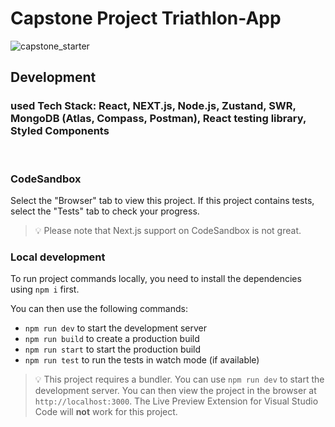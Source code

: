 # Capstone Project Triathlon-App


![capstone_starter](https://user-images.githubusercontent.com/123658730/229460872-263c248d-43b4-4d80-b709-7400c0d6f0e4.png)

## Development

### used Tech Stack: React, NEXT.js, Node.js, Zustand, SWR, MongoDB (Atlas, Compass, Postman),  React testing library, Styled Components
<br>

### CodeSandbox

Select the "Browser" tab to view this project. If this project contains tests, select the "Tests" tab to check your progress.

> 💡 Please note that Next.js support on CodeSandbox is not great.

### Local development

To run project commands locally, you need to install the dependencies using `npm i` first.

You can then use the following commands:

- `npm run dev` to start the development server
- `npm run build` to create a production build
- `npm run start` to start the production build
- `npm run test` to run the tests in watch mode (if available)

> 💡 This project requires a bundler. You can use `npm run dev` to start the development server. You can then view the project in the browser at `http://localhost:3000`. The Live Preview Extension for Visual Studio Code will **not** work for this project.
